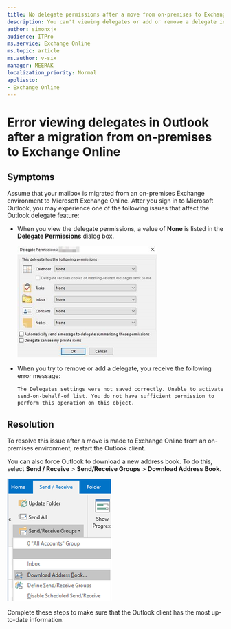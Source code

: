 ```yaml
---
title: No delegate permissions after a move from on-premises to Exchange Online
description: You can't viewing delegates or add or remove a delegate in Outlook after a migration from on-premises to Exchange Online.
author: simonxjx
audience: ITPro
ms.service: Exchange Online
ms.topic: article
ms.author: v-six
manager: MEERAK
localization_priority: Normal
appliesto:
- Exchange Online
---
```


# Error viewing delegates in Outlook after a migration from on-premises to Exchange Online

## Symptoms

Assume that your mailbox is migrated from an on-premises Exchange environment to Microsoft Exchange Online. After you sign in to Microsoft Outlook, you may experience one of the following issues that affect the Outlook delegate feature:

- When you view the delegate permissions, a value of **None** is listed in the **Delegate Permissions** dialog box.

  ![Delegate Permissions are None](./media/no-delegate-permissions-after-migration/none.png)

- When you try to remove or add a delegate, you receive the following error message:

  ```asciidoc
  The Delegates settings were not saved correctly. Unable to activate send-on-behalf-of list. You do not have sufficient permission to perform this operation on this object.
  ```

## Resolution

To resolve this issue after a move is made to Exchange Online from an on-premises environment, restart the Outlook client.

You can also force Outlook to download a new address book. To do this, select **Send / Receive** > **Send/Receive Groups** > **Download Address Book**.

![A screenshot of the Send / Receive tab](./media/no-delegate-permissions-after-migration/address-book.png)

Complete these steps to make sure that the Outlook client has the most up-to-date information.